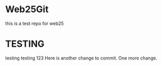 # Web25Git
this is a test repo for web25
# TESTING
testing testing 123
Here is another change to commit.
One more change.
